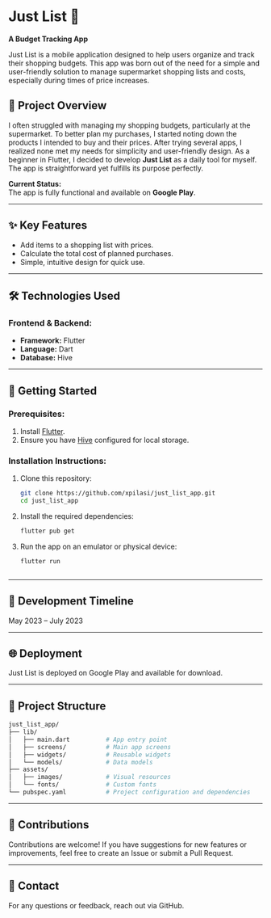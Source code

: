 # Just List 🛒  
**A Budget Tracking App**  

Just List is a mobile application designed to help users organize and track their shopping budgets. This app was born out of the need for a simple and user-friendly solution to manage supermarket shopping lists and costs, especially during times of price increases.

## 🧾 Project Overview  
I often struggled with managing my shopping budgets, particularly at the supermarket. To better plan my purchases, I started noting down the products I intended to buy and their prices. After trying several apps, I realized none met my needs for simplicity and user-friendly design. As a beginner in Flutter, I decided to develop **Just List** as a daily tool for myself. The app is straightforward yet fulfills its purpose perfectly.  

**Current Status:**  
The app is fully functional and available on **Google Play**.  

---

## ✨ Key Features  
- Add items to a shopping list with prices.  
- Calculate the total cost of planned purchases.  
- Simple, intuitive design for quick use.  

---

## 🛠️ Technologies Used  

### **Frontend & Backend:**  
- **Framework:** Flutter  
- **Language:** Dart  
- **Database:** Hive  

---

## 🚀 Getting Started  

### **Prerequisites:**  
1. Install [Flutter](https://flutter.dev/docs/get-started/install).  
2. Ensure you have [Hive](https://docs.hivedb.dev/#/) configured for local storage.  

### **Installation Instructions:**  
1. Clone this repository:  
   ```bash
   git clone https://github.com/xpilasi/just_list_app.git
   cd just_list_app

2. Install the required dependencies:
   ```bash
   flutter pub get

4. Run the app on an emulator or physical device:
   ```bash
   flutter run



---

##  📅 Development Timeline
May 2023 – July 2023

---

## 🌐 Deployment
Just List is deployed on Google Play and available for download.

---

## 📂 Project Structure
 ```bash
just_list_app/
├── lib/
│   ├── main.dart          # App entry point
│   ├── screens/           # Main app screens
│   ├── widgets/           # Reusable widgets
│   └── models/            # Data models
├── assets/
│   ├── images/            # Visual resources
│   └── fonts/             # Custom fonts
└── pubspec.yaml           # Project configuration and dependencies
```

---

## 🌟 Contributions
Contributions are welcome! If you have suggestions for new features or improvements, feel free to create an Issue or submit a Pull Request.

---

## 📧 Contact
For any questions or feedback, reach out via GitHub.
